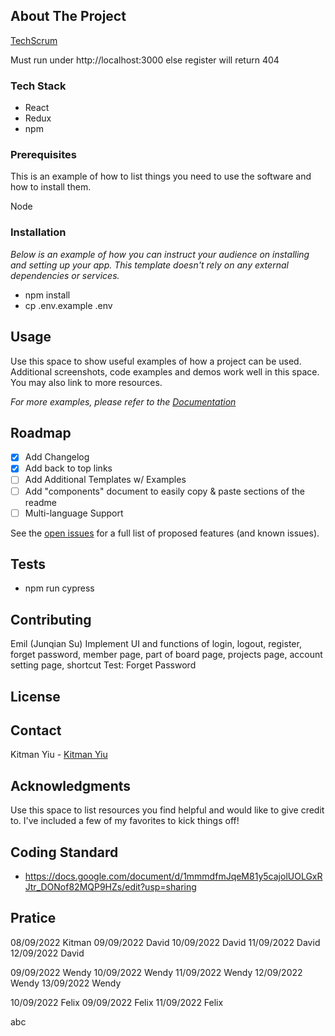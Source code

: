 <!-- ABOUT THE PROJECT -->

## About The Project

[TechScrum](https://techscrumapp.com)

Must run under http://localhost:3000 else register will return 404

### Tech Stack

- React
- Redux
- npm

### Prerequisites

This is an example of how to list things you need to use the software and how to install them.

Node

### Installation

_Below is an example of how you can instruct your audience on installing and setting up your app. This template doesn't rely on any external dependencies or services._

- npm install
- cp .env.example .env

## Usage

Use this space to show useful examples of how a project can be used. Additional screenshots, code examples and demos work well in this space. You may also link to more resources.

_For more examples, please refer to the [Documentation](https://example.com)_

<!-- ROADMAP -->

## Roadmap

- [x] Add Changelog
- [x] Add back to top links
- [ ] Add Additional Templates w/ Examples
- [ ] Add "components" document to easily copy & paste sections of the readme
- [ ] Multi-language Support

See the [open issues](https://010001.atlassian.net/jira/software/projects/TEC/boards/2/backlog) for a full list of proposed features (and known issues).

<!-- CONTRIBUTING -->

## Tests

- npm run cypress

## Contributing

Emil (Junqian Su)
Implement UI and functions of login, logout, register, forget password, member page, part of board page, projects page, account setting page, shortcut
Test: Forget Password

## License

## Contact

Kitman Yiu - [Kitman Yiu](www.kitmanyiu.com)

## Acknowledgments

Use this space to list resources you find helpful and would like to give credit to. I've included a few of my favorites to kick things off!

## Coding Standard

- https://docs.google.com/document/d/1mmmdfmJqeM81y5cajolUOLGxRJtr_DONof82MQP9HZs/edit?usp=sharing

## Pratice

08/09/2022 Kitman
09/09/2022 David
10/09/2022 David
11/09/2022 David
12/09/2022 David

09/09/2022 Wendy
10/09/2022 Wendy
11/09/2022 Wendy
12/09/2022 Wendy
13/09/2022 Wendy

10/09/2022 Felix
09/09/2022 Felix
11/09/2022 Felix

abc
